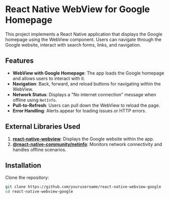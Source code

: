 # React Native WebView for Google Homepage

This project implements a React Native application that displays the Google homepage using the WebView component. Users can navigate through the Google website, interact with search forms, links, and navigation.

## Features

- **WebView with Google Homepage**: The app loads the Google homepage and allows users to interact with it.
- **Navigation**: Back, forward, and reload buttons for navigating within the WebView.
- **Network Status**: Displays a "No internet connection" message when offline using `NetInfo`.
- **Pull-to-Refresh**: Users can pull down the WebView to reload the page.
- **Error Handling**: Alerts appear for loading issues or HTTP errors.

## External Libraries Used

1. **[react-native-webview](https://github.com/react-native-webview/react-native-webview)**: Displays the Google website within the app.
2. **[@react-native-community/netinfo](https://github.com/react-native-netinfo/react-native-netinfo)**: Monitors network connectivity and handles offline scenarios.

## Installation

Clone the repository:

```bash
git clone https://github.com/yourusername/react-native-webview-google
cd react-native-webview-google
```
